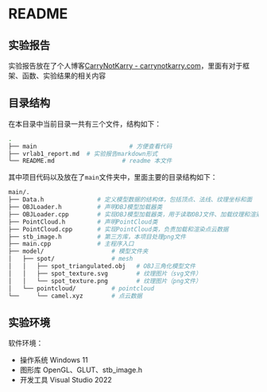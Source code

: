 # README

## 实验报告
实验报告放在了个人博客[CarryNotKarry - carrynotkarry.com](carrynotkarry.com)，里面有对于框架、函数、实验结果的相关内容

## 目录结构

在本目录中当前目录一共有三个文件，结构如下：

```bash
.
├── main 						  # 方便查看代码
├── vrlab1_report.md  # 实验报告markdown形式
└── README.md					# readme 本文件
```

其中项目代码以及放在了`main`文件夹中，里面主要的目录结构如下：

```bash
main/.
├── Data.h               # 定义模型数据的结构体，包括顶点、法线、纹理坐标和面
├── OBJLoader.h          # 声明OBJ模型加载器类
├── OBJLoader.cpp        # 实现OBJ模型加载器类，用于读取OBJ文件、加载纹理和渲染模型
├── PointCloud.h         # 声明PointCloud类
├── PointCloud.cpp       # 实现PointCloud类，负责加载和渲染点云数据
├── stb_image.h          # 第三方库，本项目处理png文件
├── main.cpp             # 主程序入口
├── model/                   # 模型文件夹
│   ├── spot/                # mesh
│   │   ├── spot_triangulated.obj   # OBJ三角化模型文件
│   │   ├── spot_texture.svg   		# 纹理图片（svg文件）
│   │   └── spot_texture.png        # 纹理图片（png文件）
│   └── pointcloud/          # pointcloud
└──     └── camel.xyz        # 点云数据
```

## 实验环境

软件环境：

- 操作系统 Windows 11
- 图形库 OpenGL、GLUT、stb_image.h
- 开发工具 Visual Studio 2022
